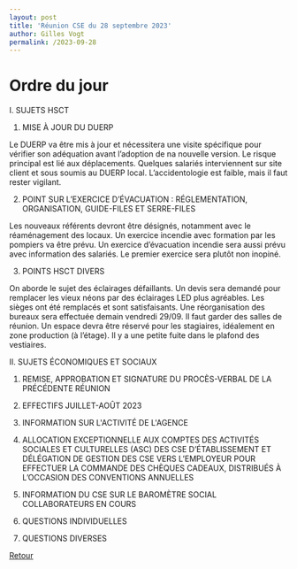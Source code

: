 ```yaml
---
layout: post
title: 'Réunion CSE du 28 septembre 2023'
author: Gilles Vogt
permalink: /2023-09-28
---
```

# Ordre du jour

I.	SUJETS HSCT

1.	MISE À JOUR DU DUERP

Le DUERP va être mis à jour et nécessitera une visite spécifique pour vérifier son adéquation avant l’adoption de na nouvelle version. Le risque principal est lié aux déplacements. Quelques salariés interviennent sur site client et sous soumis au DUERP local.
L’accidentologie est faible, mais il faut rester vigilant.

2.	POINT SUR L’EXERCICE D’ÉVACUATION : RÉGLEMENTATION, ORGANISATION, GUIDE-FILES ET SERRE-FILES

Les nouveaux référents devront être désignés, notamment avec le réaménagement des locaux. Un exercice incendie avec formation par les pompiers va être prévu. Un exercice d’évacuation incendie sera aussi prévu avec information des salariés. Le premier exercice sera plutôt non inopiné.

3.	POINTS HSCT DIVERS

On aborde le sujet des éclairages défaillants. Un devis sera demandé pour remplacer les vieux néons par des éclairages LED plus agréables.
Les sièges ont été remplacés et sont satisfaisants.
Une réorganisation des bureaux sera effectuée demain vendredi 29/09. Il faut garder des salles de réunion. Un espace devra être réservé pour les stagiaires, idéalement en zone production (à l’étage).
Il y a une petite fuite dans le plafond des vestiaires.

II. SUJETS ÉCONOMIQUES ET SOCIAUX

1.	REMISE, APPROBATION ET SIGNATURE DU PROCÈS-VERBAL DE LA PRÉCÉDENTE RÉUNION

2.	EFFECTIFS JUILLET-AOÛT 2023

3.	INFORMATION SUR L'ACTIVITÉ DE L'AGENCE

4.	ALLOCATION EXCEPTIONNELLE AUX COMPTES DES ACTIVITÉS SOCIALES ET CULTURELLES (ASC) DES CSE D’ÉTABLISSEMENT ET DÉLÉGATION DE GESTION DES CSE VERS L’EMPLOYEUR POUR EFFECTUER LA COMMANDE DES CHÈQUES CADEAUX, DISTRIBUÉS À L’OCCASION DES CONVENTIONS ANNUELLES 

5.	INFORMATION DU CSE SUR LE BAROMÈTRE SOCIAL COLLABORATEURS EN COURS

6.	QUESTIONS INDIVIDUELLES 

7.	QUESTIONS DIVERSES 


 [Retour](./)
